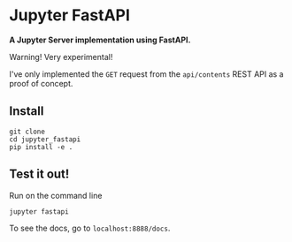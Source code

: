 # Jupyter FastAPI

**A Jupyter Server implementation using FastAPI.**

Warning! Very experimental!

I've only implemented the `GET` request from the `api/contents` REST API as a proof of concept.  

## Install

```
git clone 
cd jupyter_fastapi
pip install -e .
```

## Test it out!

Run on the command line
```
jupyter fastapi
```

To see the docs, go to `localhost:8888/docs`.

